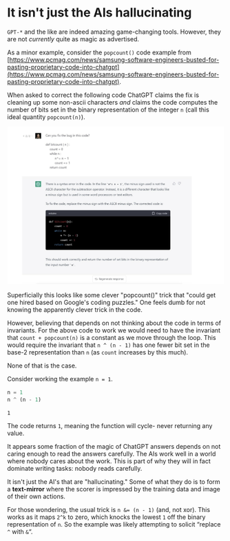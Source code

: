 <h1>It isn't just the AIs hallucinating</h1>

`GPT-*` and the like are indeed amazing game-changing tools. However, they are not *currently* quite as magic as advertised.

As a minor example, consider the `popcount()` code example from [https://www.pcmag.com/news/samsung-software-engineers-busted-for-pasting-proprietary-code-into-chatgpt](https://www.pcmag.com/news/samsung-software-engineers-busted-for-pasting-proprietary-code-into-chatgpt).

When asked to correct the following code ChatGPT claims the fix is cleaning up some non-ascii characters *and* claims the code computes the number of bits set in the binary representation of the integer `n` (call this ideal quantity `popcount(n)`).

<img src="Screenshot 2023-05-02 at 8.22.26 AM.png">

Superficially this looks like some clever "popcount()" trick that "could get one hired based on Google's coding puzzles." One feels dumb for not knowing the apparently clever trick in the code.

However, believing that depends on not thinking about the code in terms of invariants. For the above code to work we would need to have the invariant that `count + popcount(n)` is a constant as we move through the loop. This would require the invariant that `n ^ (n - 1)` has one fewer bit set in the base-2 representation than `n` (as `count` increases by this much).

None of that is the case.

Consider working the example `n = 1`.


```python
n = 1
n ^ (n - 1)
```




    1



The code returns `1`, meaning the function will cycle- never returning any value. 

It appears some fraction of the magic of ChatGPT answers depends on not caring enough to read the answers carefully. The AIs work well in a world where nobody cares about the work. This is part of why they will in fact dominate writing tasks: nobody reads carefully.

It isn't just the AI's that are "hallucinating." Some of what they do is to form a **text-mirror** where the scorer is impressed by the training data and image of their own actions.

For those wondering, the usual trick is `n &= (n - 1)` (and, not xor). This works as it maps `2^k` to zero, which knocks the lowest `1` off the binary representation of `n`. So the example was likely attempting to solicit “replace `^` with `&`“.
